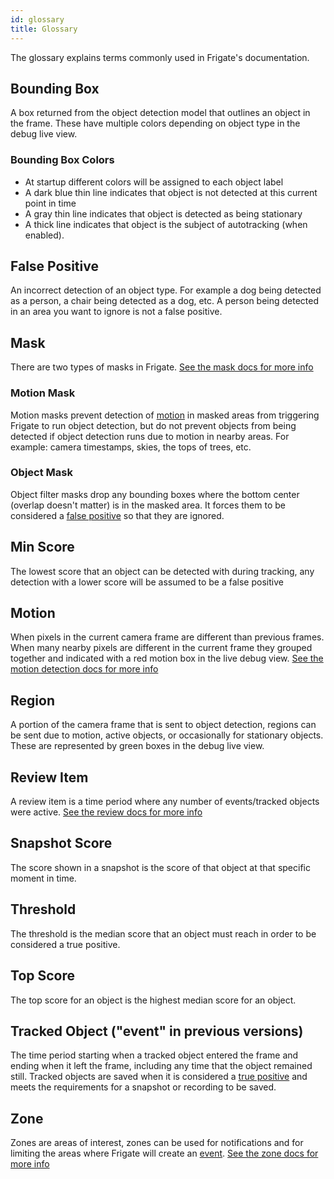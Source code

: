```yaml
---
id: glossary
title: Glossary
---
```


The glossary explains terms commonly used in Frigate's documentation.

## Bounding Box

A box returned from the object detection model that outlines an object in the frame. These have multiple colors depending on object type in the debug live view.

### Bounding Box Colors

- At startup different colors will be assigned to each object label
- A dark blue thin line indicates that object is not detected at this current point in time
- A gray thin line indicates that object is detected as being stationary
- A thick line indicates that object is the subject of autotracking (when enabled).

## False Positive

An incorrect detection of an object type. For example a dog being detected as a person, a chair being detected as a dog, etc. A person being detected in an area you want to ignore is not a false positive.

## Mask

There are two types of masks in Frigate. [See the mask docs for more info](/configuration/masks)

### Motion Mask

Motion masks prevent detection of [motion](#motion) in masked areas from triggering Frigate to run object detection, but do not prevent objects from being detected if object detection runs due to motion in nearby areas. For example: camera timestamps, skies, the tops of trees, etc.

### Object Mask

Object filter masks drop any bounding boxes where the bottom center (overlap doesn't matter) is in the masked area. It forces them to be considered a [false positive](#false-positive) so that they are ignored.

## Min Score

The lowest score that an object can be detected with during tracking, any detection with a lower score will be assumed to be a false positive

## Motion

When pixels in the current camera frame are different than previous frames. When many nearby pixels are different in the current frame they grouped together and indicated with a red motion box in the live debug view. [See the motion detection docs for more info](/configuration/motion_detection)

## Region

A portion of the camera frame that is sent to object detection, regions can be sent due to motion, active objects, or occasionally for stationary objects. These are represented by green boxes in the debug live view.

## Review Item

A review item is a time period where any number of events/tracked objects were active. [See the review docs for more info](/configuration/review)

## Snapshot Score

The score shown in a snapshot is the score of that object at that specific moment in time.

## Threshold

The threshold is the median score that an object must reach in order to be considered a true positive.

## Top Score

The top score for an object is the highest median score for an object.

## Tracked Object ("event" in previous versions)

The time period starting when a tracked object entered the frame and ending when it left the frame, including any time that the object remained still. Tracked objects are saved when it is considered a [true positive](#threshold) and meets the requirements for a snapshot or recording to be saved.

## Zone

Zones are areas of interest, zones can be used for notifications and for limiting the areas where Frigate will create an [event](#event). [See the zone docs for more info](/configuration/zones)

